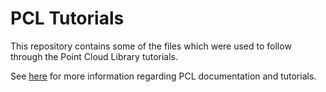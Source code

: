 # PCL Tutorials

This repository contains some of the files which were used to follow through the Point Cloud Library tutorials.

See [here](http://www.pointclouds.org/documentation/) for more information regarding PCL documentation and tutorials.

